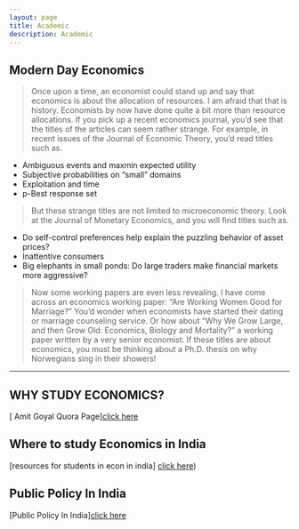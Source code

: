 ```yaml
---
layout: page
title: Academic
description: Academic
---
```


## Modern Day Economics
 
> Once upon a time, an economist could stand up and say that economics is about the 
allocation of resources. I am afraid that that is history. Economists by now have done 
quite a bit more than resource allocations. If you pick up a recent economics journal, 
you’d see that the titles of the articles can seem rather strange. For example, in recent 
issues of the Journal of Economic Theory, you’d read titles such as.

- Ambiguous events and maxmin expected utility 
- Subjective probabilities on “small” domains 
- Exploitation and time 
- p-Best response set 

> But these strange titles are not limited to microeconomic theory. Look at the Journal of 
Monetary Economics, and you will find titles such as.

- Do self-control preferences help explain the puzzling behavior of asset prices? 
- Inattentive consumers 
- Big elephants in small ponds: Do large traders make financial markets more 
aggressive? 

> Now some working papers are even less revealing. I have come across an economics 
working paper: “Are Working Women Good for Marriage?” You’d wonder when 
economists have started their dating or marriage counseling service. Or how about “Why 
We Grow Large, and then Grow Old: Economics, Biology and Mortality?” a working 
paper written by a very senior economist. If these titles are about economics, you must be 
thinking about a Ph.D. thesis on why Norwegians sing in their showers! 


----

## WHY STUDY ECONOMICS?


[ Amit Goyal Quora Page][click here](https://www.quora.com/Why-should-I-study-economics/answer/Amit-Goyal-135)


## **Where to study Economics in India**

[resources for students in econ in india] [ click here](https://www.shivhastawala.com/resources))




## **Public Policy In India**

[Public Policy In India][click here](https://publicpolicyindia.com/)





